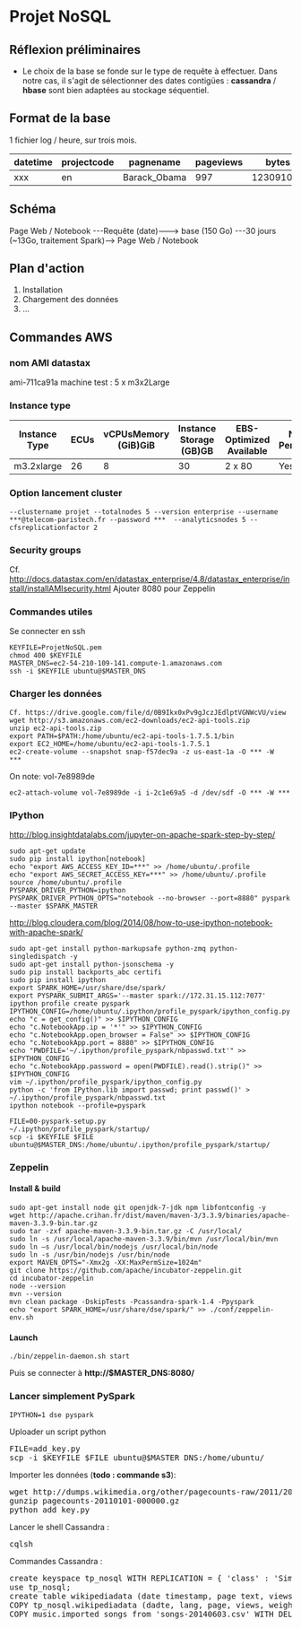 # Projet NoSQL
## Réflexion préliminaires
- Le choix de la base se fonde sur le type de requête à effectuer. 
Dans notre cas, il s'agit de sélectionner des dates contigües :
 **cassandra** / **hbase** sont bien adaptées au stockage séquentiel.

## Format de la base
1 fichier log / heure, sur trois mois.

|datetime | projectcode | pagnename | pageviews | bytes |
|---|---|---|---|---|
|xxx      | en          | Barack_Obama | 997 | 123091092|

## Schéma

Page Web / Notebook ---Requête (date)---> base (150 Go) ---30 jours (~13Go, traitement Spark)--> Page Web / Notebook
                      
## Plan d'action
1. Installation 
2. Chargement des données
3. ...

## Commandes AWS
### nom AMI datastax
ami-711ca91a
machine test :  5 x m3x2Large
### Instance type
|Instance Type | ECUs | vCPUsMemory (GiB)GiB | Instance Storage (GB)GB | EBS-Optimized Available | Network Performance |
| --- | --- | --- | --- | --- | --- |
| m3.2xlarge | 26 | 8 | 30 | 2 x 80 | Yes | High |

### Option lancement cluster
```
--clustername projet --totalnodes 5 --version enterprise --username ***@telecom-paristech.fr --password ***  --analyticsnodes 5 --cfsreplicationfactor 2
```

### Security groups
Cf. http://docs.datastax.com/en/datastax_enterprise/4.8/datastax_enterprise/install/installAMIsecurity.html
Ajouter 8080 pour Zeppelin


### Commandes utiles
Se connecter en ssh
```
KEYFILE=ProjetNoSQL.pem
chmod 400 $KEYFILE
MASTER_DNS=ec2-54-210-109-141.compute-1.amazonaws.com
ssh -i $KEYFILE ubuntu@$MASTER_DNS
```

### Charger les données
```
Cf. https://drive.google.com/file/d/0B9Ikx0xPv9gJczJEdlptVGNWcVU/view
wget http://s3.amazonaws.com/ec2-downloads/ec2-api-tools.zip
unzip ec2-api-tools.zip
export PATH=$PATH:/home/ubuntu/ec2-api-tools-1.7.5.1/bin
export EC2_HOME=/home/ubuntu/ec2-api-tools-1.7.5.1
ec2-create-volume --snapshot snap-f57dec9a -z us-east-1a -O *** -W  ***
```
On note: 
vol-7e8989de 

```
ec2-attach-volume vol-7e8989de -i i-2c1e69a5 -d /dev/sdf -O *** -W *** 
```

### IPython
http://blog.insightdatalabs.com/jupyter-on-apache-spark-step-by-step/
```
sudo apt-get update
sudo pip install ipython[notebook]
echo "export AWS_ACCESS_KEY_ID=***" >> /home/ubuntu/.profile
echo "export AWS_SECRET_ACCESS_KEY=***" >> /home/ubuntu/.profile
source /home/ubuntu/.profile
PYSPARK_DRIVER_PYTHON=ipython 
PYSPARK_DRIVER_PYTHON_OPTS="notebook --no-browser --port=8880" pyspark --master $SPARK_MASTER
```


http://blog.cloudera.com/blog/2014/08/how-to-use-ipython-notebook-with-apache-spark/
```
sudo apt-get install python-markupsafe python-zmq python-singledispatch -y
sudo apt-get install python-jsonschema -y
sudo pip install backports_abc certifi
sudo pip install ipython
export SPARK_HOME=/usr/share/dse/spark/
export PYSPARK_SUBMIT_ARGS='--master spark://172.31.15.112:7077' 
ipython profile create pyspark
IPYTHON_CONFIG=/home/ubuntu/.ipython/profile_pyspark/ipython_config.py
echo "c = get_config()" >> $IPYTHON_CONFIG
echo "c.NotebookApp.ip = '*'" >> $IPYTHON_CONFIG
echo "c.NotebookApp.open_browser = False" >> $IPYTHON_CONFIG
echo "c.NotebookApp.port = 8880" >> $IPYTHON_CONFIG
echo "PWDFILE='~/.ipython/profile_pyspark/nbpasswd.txt'" >> $IPYTHON_CONFIG
echo "c.NotebookApp.password = open(PWDFILE).read().strip()" >> $IPYTHON_CONFIG
vim ~/.ipython/profile_pyspark/ipython_config.py
python -c 'from IPython.lib import passwd; print passwd()' > ~/.ipython/profile_pyspark/nbpasswd.txt
ipython notebook --profile=pyspark
```

```
FILE=00-pyspark-setup.py
~/.ipython/profile_pyspark/startup/
scp -i $KEYFILE $FILE ubuntu@$MASTER_DNS:/home/ubuntu/.ipython/profile_pyspark/startup/
```

### Zeppelin

#### Install & build
```
sudo apt-get install node git openjdk-7-jdk npm libfontconfig -y
wget http://apache.crihan.fr/dist/maven/maven-3/3.3.9/binaries/apache-maven-3.3.9-bin.tar.gz
sudo tar -zxf apache-maven-3.3.9-bin.tar.gz -C /usr/local/
sudo ln -s /usr/local/apache-maven-3.3.9/bin/mvn /usr/local/bin/mvn
sudo ln –s /usr/local/bin/nodejs /usr/local/bin/node
sudo ln -s /usr/bin/nodejs /usr/bin/node
export MAVEN_OPTS="-Xmx2g -XX:MaxPermSize=1024m"
git clone https://github.com/apache/incubator-zeppelin.git
cd incubator-zeppelin
node --version
mvn --version
mvn clean package -DskipTests -Pcassandra-spark-1.4 -Ppyspark 
echo "export SPARK_HOME=/usr/share/dse/spark/" >> ./conf/zeppelin-env.sh
```

#### Launch
```
./bin/zeppelin-daemon.sh start
```

Puis se connecter à **http://$MASTER_DNS:8080/**

### Lancer simplement PySpark
```
IPYTHON=1 dse pyspark
```

Uploader un script python
<pre>
FILE=add_key.py
scp -i $KEYFILE $FILE ubuntu@$MASTER_DNS:/home/ubuntu/
</pre>


Importer les données (**todo : commande  s3**):
<pre>
wget http://dumps.wikimedia.org/other/pagecounts-raw/2011/2011-01/pagecounts-20110101-000000.gz
gunzip pagecounts-20110101-000000.gz
python add_key.py
</pre>


Lancer le shell Cassandra :
<pre>
cqlsh
</pre>


Commandes Cassandra :
<pre>
create keyspace tp_nosql WITH REPLICATION = { 'class' : 'SimpleStrategy', 'replication_factor' : 2 };
use tp_nosql;
create table wikipediadata (date timestamp, page text, views bigint, weights bigint, lang text, PRIMARY KEY (date,page)) ;
COPY tp_nosql.wikipediadata (dadte, lang, page, views, weights) FROM pagecounts-20110101-000000 WITH DELIMITER = ' ';
COPY music.imported_songs from 'songs-20140603.csv' WITH DELIMITER = ' ';
</pre>


                                                     
